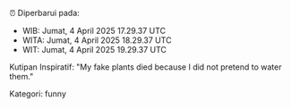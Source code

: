 ⏰ Diperbarui pada:
- WIB: Jumat, 4 April 2025 17.29.37 UTC
- WITA: Jumat, 4 April 2025 18.29.37 UTC
- WIT: Jumat, 4 April 2025 19.29.37 UTC

Kutipan Inspiratif:
"My fake plants died because I did not pretend to water them."


Kategori: funny


